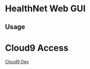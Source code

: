 # HealthNet Web GUI

## Usage

# Cloud9 Access
[Cloud9 Dev](https://healthnet-web-gfigueroa.c9users.io)
